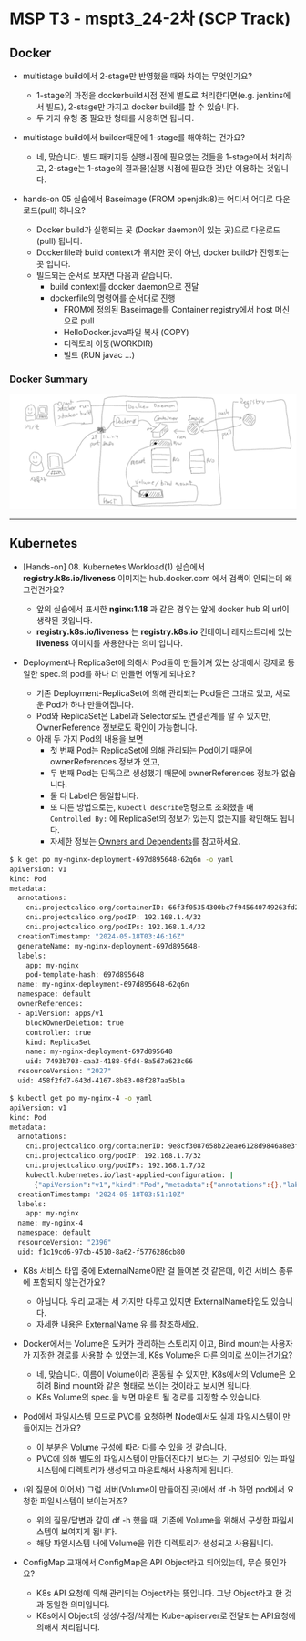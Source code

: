 # MSP T3 - mspt3_24-2차 (SCP Track)

## Docker

- multistage build에서 2-stage만 반영했을 때와 차이는 무엇인가요?
  - 1-stage의 과정을 dockerbuild시점 전에 별도로 처리한다면(e.g. jenkins에서 빌드), 2-stage만 가지고 docker build를 할 수 있습니다.
  - 두 가지 유형 중 필요한 형태를 사용하면 됩니다.

- multistage build에서 builder때문에 1-stage를 해야하는 건가요?
  - 네, 맞습니다. 빌드 패키지등 실행시점에 필요없는 것들을 1-stage에서 처리하고, 2-stage는 1-stage의 결과물(실행 시점에 필요한 것)만 이용하는 것입니다.
 
- hands-on 05 실습에서 Baseimage (FROM openjdk:8)는 어디서 어디로 다운로드(pull) 하나요?
  - Docker build가 실행되는 곳 (Docker daemon이 있는 곳)으로 다운로드(pull) 됩니다.
  - Dockerfile과 build context가 위치한 곳이 아닌, docker build가 진행되는 곳 입니다.
  - 빌드되는 순서로 보자면 다음과 같습니다.
    - build context를 docker daemon으로 전달
    - dockerfile의 명령어를 순서대로 진행
      - FROM에 정의된 Baseimage를 Container registry에서 host 머신으로 pull
      - HelloDocker.java파일 복사 (COPY)
      - 디렉토리 이동(WORKDIR)
      - 빌드 (RUN javac ...)

### Docker Summary
![](img/docker_summary_24-scp.png)

---

## Kubernetes

- [Hands-on] 08. Kubernetes Workload(1)  실습에서 **registry.k8s.io/liveness** 이미지는 hub.docker.com 에서 검색이 안되는데 왜 그런건가요?
  - 앞의 실습에서 표시한 **nginx:1.18** 과 같은 경우는 앞에 docker hub 의 url이 생략된 것입니다.
  - **registry.k8s.io/liveness** 는 **registry.k8s.io** 컨테이너 레지스트리에 있는 **liveness** 이미지를 사용한다는 의미 입니다.
 
- Deployment나 ReplicaSet에 의해서 Pod들이 만들어져 있는 상태에서 강제로 동일한 spec.의 pod를 하나 더 만들면 어떻게 되나요?
  - 기존 Deployment-ReplicaSet에 의해 관리되는 Pod들은 그대로 있고, 새로운 Pod가 하나 만들어집니다.
  - Pod와 ReplicaSet은 Label과 Selector로도 연결관계를 알 수 있지만, OwnerReference 정보로도 확인이 가능합니다.
  - 아래 두 가지 Pod의 내용을 보면
    - 첫 번째 Pod는 ReplicaSet에 의해 관리되는 Pod이기 때문에 ownerReferences 정보가 있고,
    - 두 번째 Pod는 단독으로 생성했기 때문에 ownerReferences 정보가 없습니다.
    - 둘 다 Label은 동일합니다.
    - 또 다른 방법으로는, `kubectl describe`명령으로 조회했을 때 `Controlled By:` 에 ReplicaSet의 정보가 있는지 없는지를 확인해도 됩니다.
    - 자세한 정보는 [Owners and Dependents](https://kubernetes.io/docs/concepts/overview/working-with-objects/owners-dependents/)를 참고하세요.
```bash
$ k get po my-nginx-deployment-697d895648-62q6n -o yaml
apiVersion: v1
kind: Pod
metadata:
  annotations:
    cni.projectcalico.org/containerID: 66f3f05354300bc7f945640749263fd2d34782b785e7b668e39925a291bb1c3d
    cni.projectcalico.org/podIP: 192.168.1.4/32
    cni.projectcalico.org/podIPs: 192.168.1.4/32
  creationTimestamp: "2024-05-18T03:46:16Z"
  generateName: my-nginx-deployment-697d895648-
  labels:
    app: my-nginx
    pod-template-hash: 697d895648
  name: my-nginx-deployment-697d895648-62q6n
  namespace: default
  ownerReferences:
  - apiVersion: apps/v1
    blockOwnerDeletion: true
    controller: true
    kind: ReplicaSet
    name: my-nginx-deployment-697d895648
    uid: 7493b703-caa3-4188-9fd4-8a5d7a623c66
  resourceVersion: "2027"
  uid: 458f2fd7-643d-4167-8b83-08f287aa5b1a
```
```bash
$ kubectl get po my-nginx-4 -o yaml
apiVersion: v1
kind: Pod
metadata:
  annotations:
    cni.projectcalico.org/containerID: 9e8cf3087658b22eae6128d9846a8e3f7832009194cd25726817e76c6548f26d
    cni.projectcalico.org/podIP: 192.168.1.7/32
    cni.projectcalico.org/podIPs: 192.168.1.7/32
    kubectl.kubernetes.io/last-applied-configuration: |
      {"apiVersion":"v1","kind":"Pod","metadata":{"annotations":{},"labels":{"app":"my-nginx"},"name":"my-nginx-4","namespace":"default"},"spec":{"containers":[{"image":"nginx:1.19.3","name":"my-nginx","ports":[{"containerPort":80}]}]}}
  creationTimestamp: "2024-05-18T03:51:10Z"
  labels:
    app: my-nginx
  name: my-nginx-4
  namespace: default
  resourceVersion: "2396"
  uid: f1c19cd6-97cb-4510-8a62-f5776286cb80
```

- K8s 서비스 타입 중에 ExternalName이란 걸 들어본 것 같은데, 이건 서비스 종류에 포함되지 않는건가요?
  - 아닙니다. 우리 교재는 세 가지만 다루고 있지만 ExternalName타입도 있습니다.
  - 자세한 내용은 [ExternalName 유](https://kubernetes.io/ko/docs/concepts/services-networking/service/#externalname) 를 참조하세요.
 
- Docker에서는 Volume은 도커가 관리하는 스토리지 이고, Bind mount는 사용자가 지정한 경로를 사용할 수 있었는데, K8s Volume은 다른 의미로 쓰이는건가요?
  - 네, 맞습니다. 이름이 Volume이라 혼동될 수 있지만, K8s에서의 Volume은 오히려 Bind mount와 같은 형태로 쓰이는 것이라고 보시면 됩니다.
  - K8s Volume의 spec.을 보면 마운트 될 경로를 지정할 수 있습니다.
 
 - Pod에서 파일시스템 모드로 PVC를 요청하면 Node에서도 실제 파일시스템이 만들어지는 건가요?
   - 이 부분은 Volume 구성에 따라 다를 수 있을 것 같습니다.
   - PVC에 의해 별도의 파일시스템이 만들어진다기 보다는, 기 구성되어 있는 파일시스템에 디렉토리가 생성되고 마운트해서 사용하게 됩니다.
  
- (위 질문에 이어서) 그럼 서버(Volume이 만들어진 곳)에서 df -h 하면 pod에서 요청한 파일시스템이 보이는거죠?
  - 위의 질문/답변과 같이 df -h 했을 때, 기존에 Volume을 위해서 구성한 파일시스템이 보여지게 됩니다.
  - 해당 파일시스템 내에 Volume을 위한 디렉토리가 생성되고 사용됩니다.
 
- ConfigMap 교재에서 ConfigMap은 API Object라고 되어있는데, 무슨 뜻인가요?
  - K8s API 요청에 의해 관리되는 Object라는 뜻입니다. 그냥 Object라고 한 것과 동일한 의미입니다.
  - K8s에서 Object의 생성/수정/삭제는 Kube-apiserver로 전달되는 API요청에 의해서 처리됩니다.
